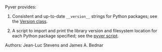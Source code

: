 Pyver provides:

  1. Consistent and up-to-date `__version__` strings for Python
     packages; see the [Version
     class](https://github.com/ioam/pyver/blob/master/pyver/__init__.py).

  2. A script to import and print the library version and filesystem
     location for each Python package specified; see the [pyver
     script](https://github.com/ioam/pyver/blob/master/scripts/pyver).

Authors: Jean-Luc Stevens and James A. Bednar
